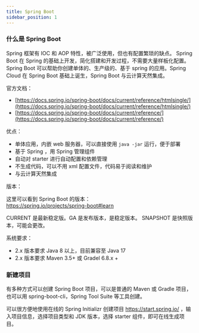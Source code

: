 ```yaml
---
title: Spring Boot
sidebar_position: 1
---
```


### 什么是 Spring Boot

Spring 框架有 IOC 和 AOP 特性，被广泛使用，但也有配置繁琐的缺点。 Spring Boot 在 Spring 的基础上开发，简化搭建和开发过程，不需要大量样板化配置。Spring Boot 可以帮助你创建单体的、生产级的、基于 spring 的应用。Spring Cloud 在 Spring Boot 基础上诞生，Spring Boot 与云计算天然集成。

官方文档：

* [https://docs.spring.io/spring-boot/docs/current/reference/htmlsingle/](https://docs.spring.io/spring-boot/docs/current/reference/htmlsingle/)
* [https://docs.spring.io/spring-boot/docs/current/reference/](https://docs.spring.io/spring-boot/docs/current/reference/)

优点：

* 单体应用，内嵌 web 服务器，可以直接使用 `java -jar` 运行，便于部署
* 基于 Spring ，用 Spring 管理组件
* 自动对 starter 进行自动配置和依赖管理
* 不生成代码，可以不用 xml 配置文件，代码易于阅读和维护
* 与云计算天然集成

版本：

这里可以看到 Spring Boot 的版本：  
https://spring.io/projects/spring-boot#learn

CURRENT 是最新稳定版。GA 是发布版本，是稳定版本。 SNAPSHOT 是快照版本，可能会更改。

系统要求：

* 2.x 版本要求 Java 8 以上，目前兼容至 Java 17
* 2.x 版本要求 Maven 3.5+ 或 Gradel 6.8.x +



### 新建项目

有多种方式可以创建 Spring Boot 项目，可以是普通的 Maven 或 Gradle 项目，也可以用 spring-boot-cli，Spring Tool Suite 等工具创建。

可以很方便地使用在线的 Spring Initializr 创建项目 https://start.spring.io/ ，输入项目信息，选择项目类型和 JDK 版本，选择 starter 组件，即可在线生成项目。
